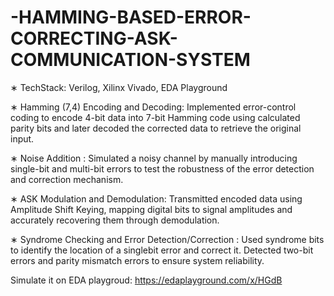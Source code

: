 # -HAMMING-BASED-ERROR-CORRECTING-ASK-COMMUNICATION-SYSTEM
∗ TechStack: Verilog, Xilinx Vivado, EDA Playground

∗ Hamming (7,4) Encoding and Decoding: Implemented error-control coding to encode 4-bit data into 7-bit
Hamming code using calculated parity bits and later decoded the corrected data to retrieve the original input.

∗ Noise Addition : Simulated a noisy channel by manually introducing single-bit and multi-bit errors to test the
robustness of the error detection and correction mechanism.

∗ ASK Modulation and Demodulation: Transmitted encoded data using Amplitude Shift Keying, mapping digital
bits to signal amplitudes and accurately recovering them through demodulation.

∗ Syndrome Checking and Error Detection/Correction : Used syndrome bits to identify the location of a singlebit error and correct it. Detected two-bit errors and parity mismatch errors to ensure system reliability.

Simulate it on EDA playgroud: https://edaplayground.com/x/HGdB
